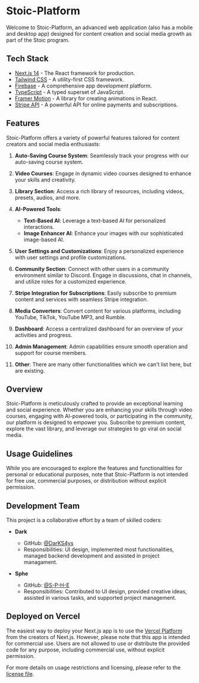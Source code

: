 # Stoic-Platform

Welcome to Stoic-Platform, an advanced web application (also has a mobile and desktop app) designed for content creation and social media growth as part of the Stoic program.

## Tech Stack

- [Next.js 14](https://nextjs.org/) - The React framework for production.
- [Tailwind CSS](https://tailwindcss.com/) - A utility-first CSS framework.
- [Firebase](https://firebase.google.com/) - A comprehensive app development platform.
- [TypeScript](https://www.typescriptlang.org/) - A typed superset of JavaScript.
- [Framer Motion](https://www.framer.com/motion/) - A library for creating animations in React.
- [Stripe API](https://stripe.com/) - A powerful API for online payments and subscriptions.

## Features

Stoic-Platform offers a variety of powerful features tailored for content creators and social media enthusiasts:

1. **Auto-Saving Course System**: Seamlessly track your progress with our auto-saving course system.

2. **Video Courses**: Engage in dynamic video courses designed to enhance your skills and creativity.

3. **Library Section**: Access a rich library of resources, including videos, presets, audios, and more.

4. **AI-Powered Tools**:
   - **Text-Based AI**: Leverage a text-based AI for personalized interactions.
   - **Image Enhancer AI**: Enhance your images with our sophisticated image-based AI.

5. **User Settings and Customizations**: Enjoy a personalized experience with user settings and profile customizations.

6. **Community Section**: Connect with other users in a community environment similar to Discord. Engage in discussions, chat in channels, and utilize roles for a customized experience.

7. **Stripe Integration for Subscriptions**: Easily subscribe to premium content and services with seamless Stripe integration.

8. **Media Converters**: Convert content for various platforms, including YouTube, TikTok, YouTube MP3, and Rumble.

9. **Dashboard**: Access a centralized dashboard for an overview of your activities and progress.

10. **Admin Management**: Admin capabilities ensure smooth operation and support for course members.

11. **Other**: There are many other functionalities which we can't list here, but are existing.

## Overview

Stoic-Platform is meticulously crafted to provide an exceptional learning and social experience. Whether you are enhancing your skills through video courses, engaging with AI-powered tools, or participating in the community, our platform is designed to empower you. Subscribe to premium content, explore the vast library, and leverage our strategies to go viral on social media.

## Usage Guidelines

While you are encouraged to explore the features and functionalities for personal or educational purposes, note that Stoic-Platform is not intended for free use, commercial purposes, or distribution without explicit permission.

## Development Team

This project is a collaborative effort by a team of skilled coders:

- **Dark**
  - GitHub: [@DarKS4ys](https://github.com/DarKS4ys)
  - Responsibilities: UI design, implemented most functionalities, managed backend development and assisted in project managament.

- **Sphe**
  - GitHub: [@S-P-H-E](https://github.com/S-P-H-E)
  - Responsibilities: Contributed to UI design, provided creative ideas, assisted in various tasks, and supported project management.

## Deployed on Vercel

The easiest way to deploy your Next.js app is to use the [Vercel Platform](https://vercel.com/new?utm_medium=default-template&filter=next.js&utm_source=create-next-app&utm_campaign=create-next-app-readme) from the creators of Next.js. However, please note that this app is intended for commercial use. Users are not allowed to use or distribute the provided code for any purpose, including commercial use, without explicit permission.

For more details on usage restrictions and licensing, please refer to the [license file](LICENSE).